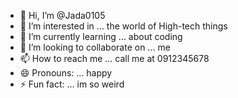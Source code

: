 - 👋 Hi, I’m @Jada0105
- 👀 I’m interested in ... the world of High-tech things
- 🌱 I’m currently learning ... about coding
- 💞️ I’m looking to collaborate on ... me
- 📫 How to reach me ... call me at 0912345678
- 😄 Pronouns: ... happy
- ⚡ Fun fact: ... im so weird

<!---
Jada0105/Jada0105 is a ✨ special ✨ repository because its `README.md` (this file) appears on your GitHub profile.
You can click the Preview link to take a look at your changes.
--->
